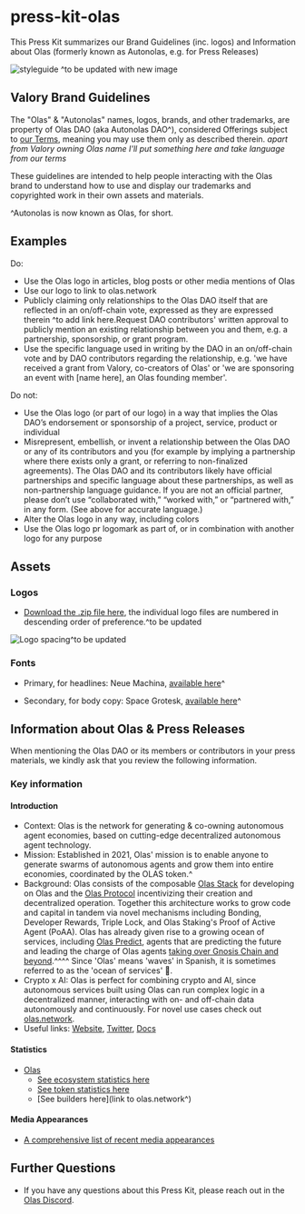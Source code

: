 # press-kit-olas
This Press Kit summarizes our Brand Guidelines (inc. logos) and Information about Olas (formerly known as Autonolas, e.g. for Press Releases)

![styleguide](https://github.com/valory-xyz/press-kit/assets/106149667/23a48530-3152-443d-bd63-b9b3c5021828) ^to be updated with new image

## Valory Brand Guidelines 

The "Olas" & "Autonolas" names, logos, brands, and other trademarks, are property of Olas DAO (aka Autonolas DAO^), considered Offerings subject to [our Terms](https://olas.network/disclaimer), meaning you may use them only as described therein. *apart from Valory owning Olas name I'll put something here and take language from our terms*

These guidelines are intended to help people interacting with the Olas brand to understand how to use and display our trademarks and copyrighted work in their own assets and materials.

^Autonolas is now known as Olas, for short.

## Examples
Do:
* Use the Olas logo in articles, blog posts or other media mentions of Olas
* Use our logo to link to olas.network
* Publicly claiming only relationships to the Olas DAO itself that are reflected in an on/off-chain vote, expressed as they are expressed therein ^to add link here.Request DAO contributors' written approval to publicly mention an existing relationship between you and them, e.g. a partnership, sponsorship, or grant program. 
* Use the specific language used in writing by the DAO in an on/off-chain vote and by DAO contributors regarding the relationship, e.g. 'we have received a grant from Valory, co-creators of Olas' or 'we are sponsoring an event with [name here], an Olas founding member'.

Do not:
* Use the Olas logo (or part of our logo) in a way that implies the Olas DAO’s endorsement or sponsorship of a project, service, product or individual
* Misrepresent, embellish, or invent a relationship between the Olas DAO or any of its contributors and you (for example by implying a partnership where there exists only a grant, or referring to non-finalized agreements). The Olas DAO and its contributors likely have official partnerships and specific language about these partnerships, as well as non-partnership language guidance. If you are not an official partner, please don’t use “collaborated with,” “worked with,” or “partnered with,” in any form. (See above for accurate language.)
* Alter the Olas logo in any way, including colors
* Use the Olas logo pr logomark as part of, or in combination with another logo for any purpose

## Assets 
### Logos 
* [Download the .zip file here](https://github.com/valory-xyz/press-kit/files/14344186/logos.zip), the individual logo files are numbered in descending order of preference.^to be updated

![Logo spacing](https://github.com/valory-xyz/press-kit/assets/106149667/e37de9e0-f44d-41b9-a093-61d25b5432b8)^to be updated

### Fonts

* Primary, for headlines: Neue Machina, [available here](https://pangrampangram.com/products/neue-machina)^

* Secondary, for body copy: Space Grotesk, [available here](https://fonts.google.com/specimen/Space+Grotesk)^

## Information about Olas & Press Releases 
When mentioning the Olas DAO or its members or contributors in your press materials, we kindly ask that you review the following information.

### Key information
#### Introduction
* Context: Olas is the network for generating & co-owning autonomous agent economies, based on cutting-edge decentralized autonomous agent technology. 
* Mission: Established in 2021, Olas' mission is to enable anyone to generate swarms of autonomous agents and grow them into entire economies, coordinated by the OLAS token.^ 
* Background: Olas consists of the composable [Olas Stack](https://olas.network/build) for developing on Olas and the [Olas Protocol](protocol.olas.network) incentivizing their creation and decentralized operation. Together this architecture works to grow code and capital in tandem via novel mechanisms including Bonding, Developer Rewards, Triple Lock, and Olas Staking's Proof of Active Agent (PoAA). Olas has already given rise to a growing ocean of services, including [Olas Predict](https://olas.network/services/prediction-agents), agents that are predicting the future and leading the charge of Olas agents [taking over Gnosis Chain and beyond](https://dune.com/adrian0x/autonolas-ecosystem-activity).^^^^ Since 'Olas' means 'waves' in Spanish, it is sometimes referred to as the 'ocean of services' 🌊.
* Crypto x AI: Olas is perfect for combining crypto and AI, since autonomous services built using Olas can run complex logic in a decentralized manner, interacting with on- and off-chain data autonomously and continuously. For novel use cases check out [olas.network](https://olas.network/). 
* Useful links: [Website](https://www.olas.network/), [Twitter](https://twitter/autonolas), [Docs](https://docs.autonolas.network/)

#### Statistics
* [Olas](http://olas.network)
  * [See ecosystem statistics here](https://dune.com/adrian0x/autonolas-ecosystem-activity) 
  * [See token statistics here](^) 
  * [See builders here](link to olas.network^)

#### Media Appearances 
* [A comprehensive list of recent media appearances](https://olas.network/#resources)

## Further Questions
* If you have any questions about this Press Kit, please reach out in the [Olas Discord](^).
